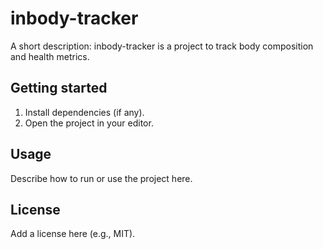 # inbody-tracker

A short description: inbody-tracker is a project to track body composition and health metrics.

## Getting started

1. Install dependencies (if any).
2. Open the project in your editor.

## Usage

Describe how to run or use the project here.

## License

Add a license here (e.g., MIT).